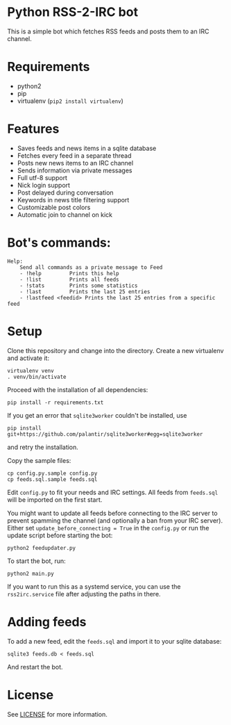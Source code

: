Python RSS-2-IRC bot
====

This is a simple bot which fetches RSS feeds and posts them to an IRC channel.

# Requirements

- python2
- pip
- virtualenv (`pip2 install virtualenv`)

# Features

- Saves feeds and news items in a sqlite database
- Fetches every feed in a separate thread
- Posts new news items to an IRC channel
- Sends information via private messages
- Full utf-8 support
- Nick login support
- Post delayed during conversation
- Keywords in news title filtering support
- Customizable post colors
- Automatic join to channel on kick

# Bot's commands:

```
Help:
    Send all commands as a private message to Feed
    - !help         Prints this help
    - !list         Prints all feeds
    - !stats        Prints some statistics
    - !last         Prints the last 25 entries
    - !lastfeed <feedid> Prints the last 25 entries from a specific feed
```

# Setup 

Clone this repository and change into the directory. Create a new virtualenv and activate it:

```
virtualenv venv
. venv/bin/activate
```

Proceed with the installation of all dependencies:

```
pip install -r requirements.txt
```

If you get an error that `sqlite3worker` couldn't be installed, use 

```
pip install git+https://github.com/palantir/sqlite3worker#egg=sqlite3worker
```

and retry the installation.

Copy the sample files:

```
cp config.py.sample config.py
cp feeds.sql.sample feeds.sql
```

Edit `config.py` to fit your needs and IRC settings. All feeds from `feeds.sql` will be imported on the first start.

You might want to update all feeds before connecting to the IRC server to prevent spamming the channel (and optionally a ban from your IRC server). Either set `update_before_connecting = True` in the `config.py` or run the update script before starting the bot:

```
python2 feedupdater.py
```

To start the bot, run:

```
python2 main.py
```

If you want to run this as a systemd service, you can use the `rss2irc.service` file after adjusting the paths in there.

# Adding feeds
To add a new feed, edit the `feeds.sql` and import it to your sqlite database:

```
sqlite3 feeds.db < feeds.sql
```

And restart the bot.

# License

See [LICENSE](./LICENSE.md) for more information.

